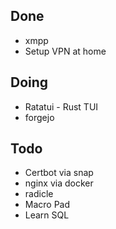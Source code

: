 ## Done
- xmpp
- Setup VPN at home

## Doing
- Ratatui - Rust TUI
- forgejo

## Todo
- Certbot via snap
- nginx via docker
- radicle
- Macro Pad
- Learn SQL

